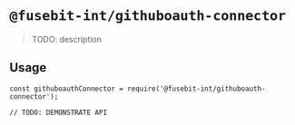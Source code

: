 # `@fusebit-int/githuboauth-connector`

> TODO: description

## Usage

```
const githuboauthConnector = require('@fusebit-int/githuboauth-connector');

// TODO: DEMONSTRATE API
```
